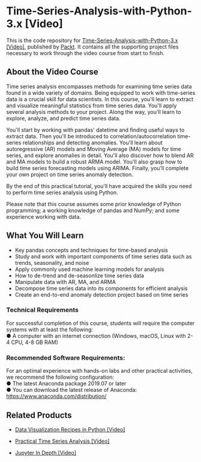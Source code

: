 


# Time-Series-Analysis-with-Python-3.x [Video]
This is the code repository for [Time-Series-Analysis-with-Python-3.x [Video]](https://www.packtpub.com/data/time-series-analysis-with-python-3-x-video), published by [Packt](https://www.packtpub.com/?utm_source=github). It contains all the supporting project files necessary to work through the video course from start to finish.
## About the Video Course
Time series analysis encompasses methods for examining time series data found in a wide variety of domains. Being equipped to work with time-series data is a crucial skill for data scientists. In this course, you'll learn to extract and visualize meaningful statistics from time series data. You'll apply several analysis methods to your project. Along the way, you'll learn to explore, analyze, and predict time series data.

You'll start by working with pandas' datetime and finding useful ways to extract data. Then you'll be introduced to correlation/autocorrelation time-series relationships and detecting anomalies. You'll learn about autoregressive (AR) models and Moving Average (MA) models for time series, and explore anomalies in detail. You'll also discover how to blend AR and MA models to build a robust ARMA model. You'll also grasp how to build time series forecasting models using ARIMA. Finally, you'll complete your own project on time series anomaly detection.

By the end of this practical tutorial, you'll have acquired the skills you need to perform time series analysis using Python.

Please note that this course assumes some prior knowledge of Python programming; a working knowledge of pandas and NumPy; and some experience working with data.
<H2>What You Will Learn</H2>
<DIV class=book-info-will-learn-text>
<UL>
<LI>Key pandas concepts and techniques for time-based analysis
<LI>Study and work with important components of time series data such as trends, seasonality, and noise
<LI>Apply commonly used machine learning models for analysis
<LI>How to de-trend and de-seasonlize time series data
<LI>Manipulate data with AR, MA, and ARMA
<LI>Decompose time series data into its components for efficient analysis
<LI>Create an end-to-end anomaly detection project based on time series
  </LI></UL></DIV>

### Technical Requirements
For successful completion of this course, students will require the computer systems with at least the following:<br/>
● A computer with an internet connection (Windows, macOS, Linux with 2-4 CPU, 4-8 GB RAM)
<br/>


### Recommended Software Requirements:<br/>
For an optimal experience with hands-on labs and other practical activities, we recommend the following configuration:
<br/>
●	The latest Anaconda package 2019.07 or later<br/>
●	You can download the latest release of Anaconda:  https://www.anaconda.com/distribution/



## Related Products
* [Data Visualization Recipes in Python [Video]](https://www.packtpub.com/big-data-and-business-intelligence/data-visualization-recipes-python-video)

* [Practical Time Series Analysis [Video]](https://www.packtpub.com/big-data-and-business-intelligence/practical-time-series-analysis-video)

* [Jupyter In Depth [Video]](https://www.packtpub.com/big-data-and-business-intelligence/jupyter-depth-video)

